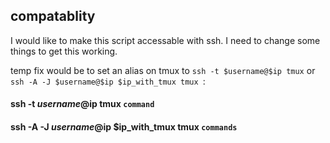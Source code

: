 ## compatablity
I would like to make this script accessable with ssh.
I need to change some things to get this working. 

temp fix would be to set an alias on tmux to `ssh -t $username@$ip tmux` or `ssh -A -J $username@$ip $ip_with_tmux tmux `:
#### ssh -t $username@$ip tmux `command`
#### ssh -A -J $username@$ip $ip_with_tmux tmux `commands`

